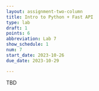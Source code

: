 ```yaml
---
layout: assignment-two-column
title: Intro to Python + Fast API
type: lab
draft: 1
points: 6
abbreviation: Lab 7
show_schedule: 1
num: 7
start_date: 2023-10-26
due_date: 2023-10-29

---
```

TBD